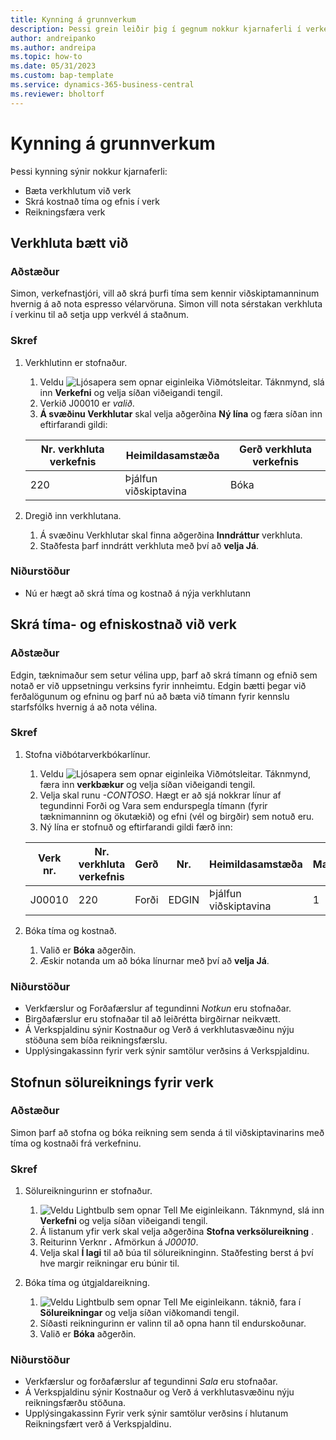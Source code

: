 ```yaml
---
title: Kynning á grunnverkum
description: Þessi grein leiðir þig í gegnum nokkur kjarnaferli í verkefnastjórnun.
author: andreipanko
ms.author: andreipa
ms.topic: how-to
ms.date: 05/31/2023
ms.custom: bap-template
ms.service: dynamics-365-business-central
ms.reviewer: bholtorf
---
```

# Kynning á grunnverkum

Þessi kynning sýnir nokkur kjarnaferli:

- Bæta verkhlutum við verk
- Skrá kostnað tíma og efnis í verk
- Reikningsfæra verk

## Verkhluta bætt við

### Aðstæður  

Simon, verkefnastjóri, vill að skrá þurfi tíma sem kennir viðskiptamanninum hvernig á að nota espresso vélarvöruna. Simon vill nota sérstakan verkhluta í verkinu til að setja upp verkvél á staðnum.

### Skref

1. Verkhlutinn er stofnaður.

    1. Veldu ![Ljósapera sem opnar eiginleika Viðmótsleitar.](../../media/ui-search/search_small.png "Segðu mér hvað þú vilt gera") Táknmynd, slá inn **Verkefni** og velja síðan viðeigandi tengil.  
    2. Verkið J00010 er *valið*.
    3.  **Á svæðinu Verkhlutar** skal velja aðgerðina **Ný lína** og færa síðan inn eftirfarandi gildi:
 
    |Nr. verkhluta verkefnis|Heimildasamstæða|Gerð verkhluta verkefnis|
    |------------|-----------|-------------|  
    |220|Þjálfun viðskiptavina|Bóka|

2. Dregið inn verkhlutana.
   1. Á svæðinu Verkhlutar skal finna aðgerðina **Inndráttur** verkhluta.
   2. Staðfesta þarf inndrátt verkhluta með því að **velja Já**.

### Niðurstöður

 - Nú er hægt að skrá tíma og kostnað á nýja verkhlutann

## Skrá tíma- og efniskostnað við verk

### Aðstæður  

Edgin, tæknimaður sem setur vélina upp, þarf að skrá tímann og efnið sem notað er við uppsetningu verksins fyrir innheimtu. Edgin bætti þegar við ferðalögunum og efninu og þarf nú að bæta við tímann fyrir kennslu starfsfólks hvernig á að nota vélina.

### Skref

1. Stofna viðbótarverkbókarlínur.

    1. Veldu ![Ljósapera sem opnar eiginleika Viðmótsleitar.](../../media/ui-search/search_small.png "Segðu mér hvað þú vilt gera") Táknmynd, færa inn **verkbækur** og velja síðan viðeigandi tengil.  
    2. Velja skal runu *-CONTOSO*. Hægt er að sjá nokkrar línur af tegundinni Forði og Vara sem endurspegla tímann (fyrir tæknimanninn og ökutækið) og efni (vél og birgðir) sem notuð eru.
    3. Ný lína er stofnuð og eftirfarandi gildi færð inn:
 
    |Verk nr.|Nr. verkhluta verkefnis|Gerð|Nr.|Heimildasamstæða|Magn|
    |-------|------------|----|---|-----------|--------|  
    |J00010|220|Forði|EDGIN|Þjálfun viðskiptavina|1|

2. Bóka tíma og kostnað.
   1. Valið er **Bóka** aðgerðin.
   2. Æskir notanda um að bóka línurnar með því að **velja Já**.

### Niðurstöður

- Verkfærslur og Forðafærslur af tegundinni *Notkun* eru stofnaðar.
- Birgðafærslur eru stofnaðar til að leiðrétta birgðirnar neikvætt.
- Á Verkspjaldinu sýnir Kostnaður og Verð á verkhlutasvæðinu nýju stöðuna sem bíða reikningsfærslu.
- Upplýsingakassinn fyrir verk sýnir samtölur verðsins á Verkspjaldinu.

## Stofnun sölureiknings fyrir verk

### Aðstæður  

Simon þarf að stofna og bóka reikning sem senda á til viðskiptavinarins með tíma og kostnaði frá verkefninu.

### Skref

1. Sölureikningurinn er stofnaður.

    1.  ![Veldu Lightbulb sem opnar Tell Me eiginleikann.](../../media/ui-search/search_small.png "Segðu mér hvað þú vilt gera") Táknmynd, slá inn **Verkefni** og velja síðan viðeigandi tengil.  
    2. Á listanum yfir verk skal velja aðgerðina **Stofna verksölureikning** .
    3. Reiturinn Verknr **.** Afmörkun á *J00010*.
    4. Velja skal **Í lagi** til að búa til sölureikninginn. Staðfesting berst á því hve margir reikningar eru búnir til.

2. Bóka tíma og útgjaldareikning.

   1.  ![Veldu Lightbulb sem opnar Tell Me eiginleikann.](../../media/ui-search/search_small.png "Segðu mér hvað þú vilt gera") táknið, fara í **Sölureikningar** og velja síðan viðkomandi tengil.  
   2. Síðasti reikningurinn er valinn til að opna hann til endurskoðunar.
   3. Valið er **Bóka** aðgerðin.

### Niðurstöður

- Verkfærslur og forðafærslur af tegundinni *Sala* eru stofnaðar.
- Á Verkspjaldinu sýnir Kostnaður og Verð á verkhlutasvæðinu nýju reikningsfærðu stöðuna.
- Upplýsingakassinn Fyrir verk sýnir samtölur verðsins í hlutanum Reikningsfært verð á Verkspjaldinu.

